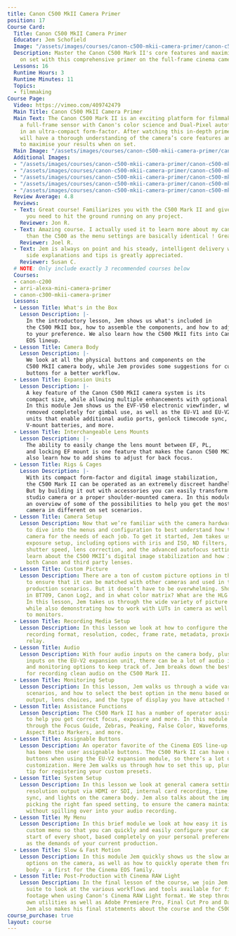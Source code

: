 ```yaml
---
title: Canon C500 MkII Camera Primer
position: 17
Course Card:
  Title: Canon C500 MkII Camera Primer
  Educator: Jem Schofield
  Image: "/assets/images/courses/canon-c500-mkii-camera-primer/canon-c500-mkii-camera-primer.jpg"
  Description: Master the Canon C500 Mark II's core features and maximize your results
    on set with this comprehensive primer on the full-frame cinema camera.
  Lessons: 16
  Runtime Hours: 3
  Runtime Minutes: 11
  Topics:
  - filmmaking
Course Page:
  Video: https://vimeo.com/409742479
  Main Title: Canon C500 MkII Camera Primer
  Main Text: The Canon C500 Mark II is an exciting platform for filmmakers that combines
    a full-frame sensor with Canon's color science and Dual-Pixel autofocus system
    in an ultra-compact form-factor. After watching this in-depth primer course you
    will have a thorough understanding of the camera’s core features and be in a position
    to maximise your results when on set.
  Main Image: "/assets/images/courses/canon-c500-mkii-camera-primer/canon-c500-mkii-camera-primer-1.jpg"
  Additional Images: 
  - "/assets/images/courses/canon-c500-mkii-camera-primer/canon-c500-mkii-camera-primer-2.jpg"
  - "/assets/images/courses/canon-c500-mkii-camera-primer/canon-c500-mkii-camera-primer-3.jpg"
  - "/assets/images/courses/canon-c500-mkii-camera-primer/canon-c500-mkii-camera-primer-4.jpg"
  - "/assets/images/courses/canon-c500-mkii-camera-primer/canon-c500-mkii-camera-primer-5.jpg"
  - "/assets/images/courses/canon-c500-mkii-camera-primer/canon-c500-mkii-camera-primer-6.jpg"
  Review Average: 4.8
  Reviews:
  - Text: Great course! Familiarizes you with the C500 Mark II and gives you the essentials
      you need to hit the ground running on any project.
    Reviewer: Jon R.
  - Text: Amazing course. I actually used it to learn more about my canon C70 Rather
      than the C500 as the menu settings are basically identical ! Great teacher!
    Reviewer: Joel R.
  - Text: Jem is always on point and his steady, intelligent delivery with just enough
      side explanations and tips is greatly appreciated.
    Reviewer: Susan C.
  # NOTE: Only include exactly 3 recommended courses below
  Courses:
  - canon-c200
  - arri-alexa-mini-camera-primer
  - canon-c300-mkii-camera-primer
  Lessons:
  - Lesson Title: What's in the Box
    Lesson Description: |-
      In the introductory lesson, Jem shows us what's included in
      the C500 MkII box, how to assemble the components, and how to adjust the monitor
      to your preference. We also learn how the C500 MkII fits into Canon's Cinema
      EOS lineup.
  - Lesson Title: Camera Body
    Lesson Description: |-
      We look at all the physical buttons and components on the
      C500 MkII camera body, while Jem provides some suggestions for customizing the
      buttons for a better workflow.
  - Lesson Title: Expansion Units
    Lesson Description: |-
      A key feature of the Canon C500 MkII camera system is its
      compact size, while allowing multiple enhancements with optional expansion units.
      In this module Jem shows us the EVF-V50 electronic viewfinder, which can be
      removed completely for gimbal use, as well as the EU-V1 and EU-V2 expansion
      units that enable additional audio ports, genlock timecode sync, third party
      V-mount batteries, and more.
  - Lesson Title: Interchangeable Lens Mounts
    Lesson Description: |-
      The ability to easily change the lens mount between EF, PL,
      and locking EF mount is one feature that makes the Canon C500 MKII unique. We
      also learn how to add shims to adjust for back focus.
  - Lesson Title: Rigs & Cages
    Lesson Description: |-
      With its compact form-factor and digital image stabilization,
      the C500 Mark II can be operated as an extremely discreet handheld package.
      But by building it out with accessories you can easily transform it into a fully-fledged
      studio camera or a proper shoulder-mounted camera. In this module Jem gives
      an overview of some of the possibilities to help you get the most from your
      camera in different on set scenarios.
  - Lesson Title: Camera Setup
    Lesson Description: Now that we’re familiar with the camera hardware, it’s time
      to dive into the menus and configuration to best understand how to setup the
      camera for the needs of each job. To get it started, Jem takes us through the
      exposure setup, including options with iris and ISO, ND filters, color temperatures,
      shutter speed, lens correction, and the advanced autofocus settings. We also
      learn about the C500 MKII’s digital image stabilization and how it works with
      both Canon and third party lenses.
  - Lesson Title: Custom Picture
    Lesson Description: There are a ton of custom picture options in this camera,
      to ensure that it can be matched with other cameras and used in the most specific
      production scenarios. But it doesn’t have to be overwhelming. Should you shoot
      in BT709, Canon Log2, and in what color matrix? What are the HLG or PQ options?
      In this lesson, Jem takes us through the wide variety of picture settings available,
      while also demonstrating how to work with LUTs in camera as well as outputting
      to monitors.
  - Lesson Title: Recording Media Setup
    Lesson Description: In this lesson we look at how to configure the C500 Mark II
      recording format, resolution, codec, frame rate, metadata, proxies, and card
      relay.
  - Lesson Title: Audio
    Lesson Description: With four audio inputs on the camera body, plus two additional
      inputs on the EU-V2 expansion unit, there can be a lot of audio input, output,
      and monitoring options to keep track of. Jem breaks down the best practices
      for recording clean audio on the C500 Mark II.
  - Lesson Title: Monitoring Setup
    Lesson Description: In this lesson, Jem walks us through a wide variety of monitoring
      scenarios, and how to select the best option in the menu based on your production
      output, lens choices, and the type of display you have attached to the camera.
  - Lesson Title: Assistance Functions
    Lesson Description: The C500 Mark II has a number of operator assistance functions
      to help you get correct focus, exposure and more. In this module Jem walks us
      through the Focus Guide, Zebras, Peaking, False Color, Waveforms, Vector Scope,
      Aspect Ratio Markers, and more.
  - Lesson Title: Assignable Buttons
    Lesson Description: An operator favorite of the Cinema EOS line-up since its inception
      has been the user assignable buttons. The C500 Mark II can have up to 22 assignable
      buttons when using the EU-V2 expansion module, so there’s a lot of room for
      customization. Here Jem walks us through how to set this up, plus a time-saving
      tip for registering your custom presets.
  - Lesson Title: System Setup
    Lesson Description: In this lesson we look at general camera settings, which controls
      resolution output via HDMI or SDI, internal card recording, time code run and
      sync, and lights on the camera body. Jem also talks about the importance of
      picking the right fan speed setting, to ensure the camera maintains a cool temperature
      without spilling over into your audio recording.
  - Lesson Title: My Menu
    Lesson Description: In this brief module we look at how easy it is to create a
      custom menu so that you can quickly and easily configure your camera at the
      start of every shoot, based completely on your personal preferences as well
      as the demands of your current production.
  - Lesson Title: Slow & Fast Motion
    Lesson Description: In this module Jem quickly shows us the slow and fast motion
      options on the camera, as well as how to quickly operate them from the camera
      body - a first for the Cinema EOS family.
  - Lesson Title: Post-Production with Cinema RAW Light
    Lesson Description: In the final lesson of the course, we join Jem in the edit
      suite to look at the various workflows and tools available for finalizing your
      footage when using Canon's Cinema RAW Light format. We step through Canon's
      own utilities as well as Adobe Premiere Pro, Final Cut Pro and DaVinci Resolve.
      Jem also makes his final statements about the course and the C500 Mark II camera.
course_purchase: true
layout: course
---
```


